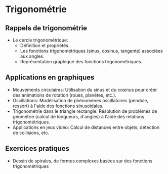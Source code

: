 # Trigonométrie

## Rappels de trigonométrie

- Le cercle trigonométrique:
  - Définition et propriétés.
  - Les fonctions trigonométriques (sinus, cosinus, tangente) associées aux angles.
  - Représentation graphique des fonctions trigonométriques.

## Applications en graphiques

- Mouvements circulaires: Utilisation du sinus et du cosinus pour créer des animations de rotation (roues, planètes, etc.).
- Oscillations: Modélisation de phénomènes oscillatoires (pendule, ressort) à l'aide des fonctions sinusoïdales.
- Trigonométrie dans le triangle rectangle: Résolution de problèmes de géométrie (calcul de longueurs, d'angles) à l'aide des relations trigonométriques.
- Applications en jeux vidéo: Calcul de distances entre objets, détection de collisions, etc.

## Exercices pratiques

- Dessin de spirales, de formes complexes basées sur des fonctions trigonométriques
